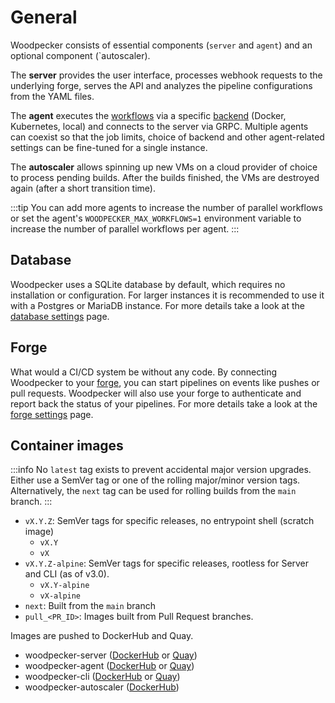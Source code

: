 # General

Woodpecker consists of essential components (`server` and `agent`) and an optional component (`autoscaler).

The **server** provides the user interface, processes webhook requests to the underlying forge, serves the API and analyzes the pipeline configurations from the YAML files.

The **agent** executes the [workflows](../20-usage/15-terminology/index.md) via a specific [backend](../20-usage/15-terminology/index.md) (Docker, Kubernetes, local) and connects to the server via GRPC. Multiple agents can coexist so that the job limits, choice of backend and other agent-related settings can be fine-tuned for a single instance.

The **autoscaler** allows spinning up new VMs on a cloud provider of choice to process pending builds. After the builds finished, the VMs are destroyed again (after a short transition time).

:::tip
You can add more agents to increase the number of parallel workflows or set the agent's `WOODPECKER_MAX_WORKFLOWS=1` environment variable to increase the number of parallel workflows per agent.
:::

## Database

Woodpecker uses a SQLite database by default, which requires no installation or configuration. For larger instances it is recommended to use it with a Postgres or MariaDB instance. For more details take a look at the [database settings](./10-configuration/10-server.md#databases) page.

## Forge

What would a CI/CD system be without any code. By connecting Woodpecker to your [forge](../20-usage/15-terminology/index.md), you can start pipelines on events like pushes or pull requests. Woodpecker will also use your forge to authenticate and report back the status of your pipelines. For more details take a look at the [forge settings](./10-configuration/12-forges/11-overview.md) page.

## Container images

:::info
No `latest` tag exists to prevent accidental major version upgrades. Either use a SemVer tag or one of the rolling major/minor version tags. Alternatively, the `next` tag can be used for rolling builds from the `main` branch.
:::

- `vX.Y.Z`: SemVer tags for specific releases, no entrypoint shell (scratch image)
  - `vX.Y`
  - `vX`
- `vX.Y.Z-alpine`: SemVer tags for specific releases, rootless for Server and CLI (as of v3.0).
  - `vX.Y-alpine`
  - `vX-alpine`
- `next`: Built from the `main` branch
- `pull_<PR_ID>`: Images built from Pull Request branches.

Images are pushed to DockerHub and Quay.

- woodpecker-server ([DockerHub](https://hub.docker.com/repository/docker/woodpeckerci/woodpecker-server) or [Quay](https://quay.io/repository/woodpeckerci/woodpecker-server))
- woodpecker-agent ([DockerHub](https://hub.docker.com/repository/docker/woodpeckerci/woodpecker-agent) or [Quay](https://quay.io/repository/woodpeckerci/woodpecker-agent))
- woodpecker-cli ([DockerHub](https://hub.docker.com/repository/docker/woodpeckerci/woodpecker-cli) or [Quay](https://quay.io/repository/woodpeckerci/woodpecker-cli))
- woodpecker-autoscaler ([DockerHub](https://hub.docker.com/repository/docker/woodpeckerci/autoscaler))
